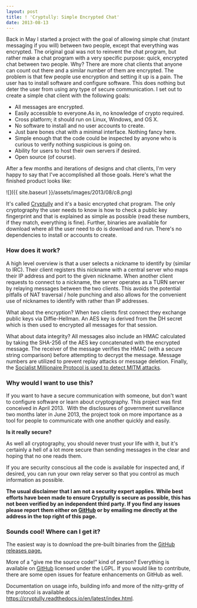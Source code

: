 ```yaml
---
layout: post
title: ! 'Cryptully: Simple Encrypted Chat'
date: 2013-08-13
---
```


Back in May I started a project with the goal of allowing simple chat (instant messaging if you will) between two people, except that everything was encrypted. The original goal was not to reinvent the chat program, but rather make a chat program with a very specific purpose: quick, encrypted chat between two people. Why? There are more chat clients that anyone can count out there and a similar number of them are encrypted. The problem is that few people use encryption and setting it up is a pain. The user has to install software and configure software. This does nothing but deter the user from using any type of secure communication. I set out to create a simple chat client with the following goals:

* All messages are encrypted.
* Easily accessible to everyone.As in, no knowledge of crypto required.
* Cross platform; it should run on Linux, Windows, and OS X.
* No software to install and no user accounts to create.
* Just bare bones chat with a minimal interface. Nothing fancy here.
* Simple enough that the code could be inspected by anyone who is curious to verify nothing suspicious is going on.
* Ability for users to host their own servers if desired.
* Open source (of course).

After a few months and iterations of designs and chat clients, I'm very happy to say that I've accomplished all those goals. Here's what the finished product looks like:

![]({{ site.baseurl }}/assets/images/2013/08/c8.png)

It's called <a href="https://github.com/shanet/Cryptully">Cryptully</a> and it's a basic encrypted chat program. The only cryptography the user needs to know is how to check a public key fingerprint and that is explained as simple as possible (read these numbers, if they match, everything is fine). Further, binaries are available for download where all the user need to do is download and run. There's no dependencies to install or accounts to create.

<!--more-->
<h3>How does it work?</h3>

A high level overview is that a user selects a nickname to identify by (similar to IRC). Their client registers this nickname with a central server who maps their IP address and port to the given nickname. When another client requests to connect to a nickname, the server operates as a TURN server by relaying messages between the two clients. This avoids the potential pitfalls of NAT traversal / hole punching and also allows for the convenient use of nicknames to identify with rather than IP addresses.

What about the encryption? When two clients first connect they exchange public keys via Diffie-Hellman. An AES key is derived from the DH secret which is then used to encrypted all messages for that session.

What about data integrity? All messages also include an HMAC calculated by taking the SHA-256 of the AES key concatenated with the encrypted message. The receiver of the message verifies the HMAC (with a secure string comparison) before attempting to decrypt the message. Message numbers are utilized to prevent replay attacks or message deletion. Finally, the <a title="MITM Protection via the Socialist Millionaire Protocol (OTR-style)" href="{% post_url 2013-08-22-mitm-protection-via-the-socialist-millionaire-protocol-otr-style %}">Socialist Millionaire Protocol is used to detect MITM attacks</a>.

<h3>Why would I want to use this?</h3>

If you want to have a secure communication with someone, but don't want to configure software or learn about cryptography. This project was first conceived in April 2013.  With the disclosures of government surveillance two months later in June 2013, the project took on more importance as a tool for people to communicate with one another quickly and easily.

<strong>Is it really secure?</strong>

As well all cryptography, you should never trust your life with it, but it's certainly a hell of a lot more secure than sending messages in the clear and hoping that no one reads them.

If you are security conscious all the code is available for inspected and, if desired, you can run your own relay server so that you control as much information as possible.

<strong>The usual disclaimer that I am not a security expert applies. While best efforts have been made to ensure Cryptully is secure as possible, this has not been verified by an independent third party. If you find any issues please report them either on <a href="https://github.com/shanet/Cryptully">GitHub</a> or by emailing me directly at the address in the top right of this page.</strong>
<h3>Sounds cool! Where can I get it?</h3>

The easiest way is to download the pre-built binaries from the <a href="https://github.com/shanet/Cryptully/releases">GitHub releases page.</a>

More of a "give me the source code!" kind of person? Everything is available on <a href="https://github.com/shanet/Cryptully/">GitHub</a> licensed under the LGPL. If you would like to contribute, there are some open issues for feature enhancements on GitHub as well.

Documentation on usage info, building info and more of the nitty-gritty of the protocol is available at <a href="https://cryptully.readthedocs.io/en/latest/index.html">https://cryptully.readthedocs.io/en/latest/index.html</a>.
